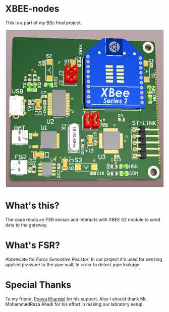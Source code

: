 # XBEE-nodes
This is a part of my BSc final project.

<p align="center">
    <img src="img/nodes.PNG" height=500 width=500></img>
</p>

# What's this?
The code reads an FSR sensor and interacts with XBEE S2 module to send data to the gateway.
# What's FSR?
Abbreviate for _Force Senesitive Resistor_, In our project it's used for sensing applied pressure to the pipe wall, In order to detect pipe leakage.
# Special Thanks
To my friend, [Pooya Khandel](https://github.com/PoOyaKhandel) for his support. Also I should thank Mr. MohammadReza Ahadi for his effort in making our labratory setup.